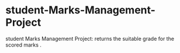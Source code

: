 # student-Marks-Management-Project
student Marks Management Project: returns the suitable grade for the scored marks .
